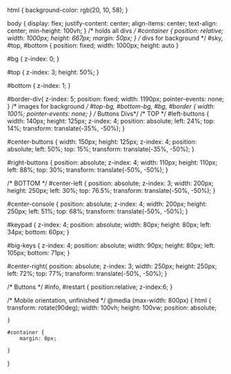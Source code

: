 html {
    background-color: rgb(20, 10, 58);
}

body {
    display: flex;
    justify-content: center;
    align-items: center;
    text-align: center;
    min-height: 100vh;
}
/* holds all divs */
#container {
    position: relative;
    width: 1000px;
    height: 667px;
    margin: 50px;
}
/* divs for background */
#sky,
#top,
#bottom
{
    position: fixed;
    width: 1000px;
    height: auto
}

#bg {
    z-index: 0;
}

#top {
    z-index: 3;
    height: 50%;
}

#bottom {
    z-index: 1;
}

#border-div{
    z-index: 5;
    position: fixed;
    width: 1190px;
    pointer-events: none;
}
/* images for background */
#top-bg,
#bottom-bg,
#bg,
#border {
    width: 100%;
    pointer-events: none;
}
/* Buttons Divs*/
/* TOP */
#left-buttons {
    width: 140px;
    height: 125px;
    z-index: 4;
    position: absolute;
    left: 24%;
    top: 14%;
    transform: translate(-35%, -50%);
}

#center-buttons {
    width: 150px;
    height: 125px;
    z-index: 4;
    position: absolute;
    left: 50%;
    top: 15%;
    transform: translate(-35%, -50%);
}

#right-buttons {
    position: absolute;
    z-index: 4;
    width: 110px;
    height: 110px;
    left: 88%;
    top: 30%;
    transform: translate(-50%, -50%);
}

/* BOTTOM */
#center-left {
    position: absolute;
    z-index: 3;
    width: 200px;
    height: 250px;
    left: 30%;
    top: 76.5%;
    transform: translate(-50%, -50%);
}

#center-console {
    position: absolute;
    z-index: 4;
    width: 200px;
    height: 250px;
    left: 51%;
    top: 68%;
    transform: translate(-50%, -50%);
}

#keypad {
    z-index: 4;
    position: absolute;
    width: 80px;
    height: 80px;
    left: 34px;
    bottom: 60px;
}

#big-keys {
    z-index: 4;
    position: absolute;
    width: 90px;
    height: 80px;
    left: 105px;
    bottom: 71px;
}

#center-right{
    position: absolute;
    z-index: 3;
    width: 250px;
    height: 250px;
    left: 72%;
    top: 77%;
    transform: translate(-50%, -50%);
}

/* Buttons */
#info,
#restart
{
    position:relative;
    z-index:6;
}

/* Mobile orientation, unfinished */
@media (max-width: 800px) {
    html {
        transform: rotate(90deg);
        width: 100vh;
        height: 100vw;
        position: absolute;

    }

    #container {
        margin: 0px;

    }
}